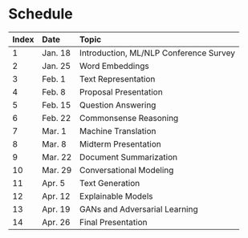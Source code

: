 # Schedule

| Index | Date | Topic |
|:----|:-------------|:-----|
| 1 | Jan. 18 | Introduction, ML/NLP Conference Survey | 
| 2 | Jan. 25 | Word Embeddings | 
| 3 | Feb. 1 | Text Representation |
| 4 | Feb. 8 | Proposal Presentation |
| 5 | Feb. 15 | Question Answering |
| 6 | Feb. 22 | Commonsense Reasoning |
| 7 | Mar. 1 | Machine Translation |
| 8 | Mar. 8 | Midterm Presentation |
| 9 | Mar. 22 | Document Summarization |
| 10 | Mar. 29 | Conversational Modeling |
| 11 | Apr. 5 | Text Generation |
| 12 | Apr. 12 | Explainable Models |
| 13 | Apr. 19 | GANs and Adversarial Learning |
| 14 | Apr. 26 | Final Presentation |
